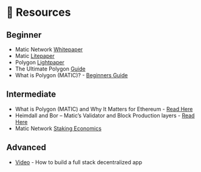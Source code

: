 # 👀 Resources

## Beginner

* Matic Network [Whitepaper](https://github.com/maticnetwork/whitepaper)
* Matic [Litepaper](https://matic.network/matic-litepaper.pdf)
* Polygon [Lightpaper](https://polygon.technology/lightpaper-polygon.pdf)
* The Ultimate Polygon [Guide](https://kriptomat.io/polygon/)
* What is Polygon \(MATIC\)? - [Beginners Guide](https://www.blocmates.com/blogmates/what-is-polygon-matic)

## Intermediate

* What is Polygon \(MATIC\) and Why It Matters for Ethereum - [Read Here](https://decrypt.co/resources/what-is-polygon-matic-and-why-it-matters-for-ethereum)
* Heimdall and Bor – Matic’s Validator and Block Production layers - [Read Here](https://blog.polygon.technology/heimdall-and-bor-1f8f881cd6a4)
* Matic Network [Staking Economics](https://blog.polygon.technology/matic-network-staking-economics-7439571f2784)

## Advanced

* [Video](https://youtu.be/QAO7YxF7hSk) - How to build a full stack decentralized app

